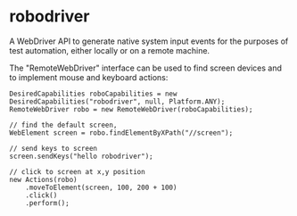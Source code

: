 # robodriver
A WebDriver API to generate native system input events for the purposes of test automation, either locally or on a remote machine.

The "RemoteWebDriver" interface can be used to find screen devices and to implement mouse and keyboard actions:

```
DesiredCapabilities roboCapabilities = new DesiredCapabilities("robodriver", null, Platform.ANY);
RemoteWebDriver robo = new RemoteWebDriver(roboCapabilities);

// find the default screen,
WebElement screen = robo.findElementByXPath("//screen");

// send keys to screen
screen.sendKeys("hello robodriver");

// click to screen at x,y position
new Actions(robo)
	.moveToElement(screen, 100, 200 + 100)
	.click()
	.perform();
```


  